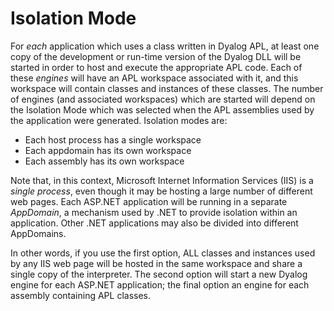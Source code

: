<h1 class="heading"><span class="name">Isolation Mode</span></h1>

For *each* application which uses a class written in Dyalog APL, at least one copy of the development or run-time version of the Dyalog DLL   will be started in order to host and execute the appropriate APL code. Each of these *engines* will have an APL workspace associated with it, and this workspace will contain classes and instances of these classes. The number of engines (and associated workspaces) which are started will depend on the Isolation Mode which was selected when the APL assemblies used by the application were generated. Isolation modes are:

- Each host process has a single workspace
- Each appdomain has its own workspace
- Each assembly has its own workspace 

Note that, in this context, Microsoft Internet Information Services (IIS) is a *single process*, even though it may be hosting a large number of different web pages. Each ASP.NET application will be running in a separate *AppDomain*, a mechanism used by .NET to provide isolation within an application. Other .NET applications may also be divided into different AppDomains.

In other words, if you use the first option, ALL classes and instances used by any IIS web page will be hosted in the same workspace and share a single copy of the interpreter. The second option will start a new Dyalog engine for each ASP.NET application; the final option an engine for each assembly containing APL classes.
